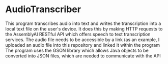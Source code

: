 # AudioTranscriber

This program transcribes audio into text and writes the transcription into a local text file on the user's device.
It does this by making HTTP requests to the AssemblyAI RESTful API which offers speech to text transcription services.
The audio file needs to be accessible by a link (as an example, I uploaded an audio file into this repository and linked it within the program
The program uses the GSON library which allows Java objects to be converted into JSON files, which are needed to communicate with the API
